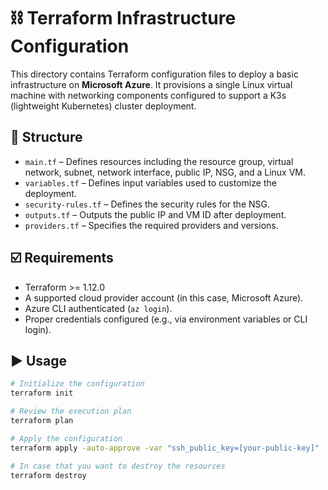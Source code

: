 # ⛓️ Terraform Infrastructure Configuration

This directory contains Terraform configuration files to deploy a basic infrastructure on **Microsoft Azure**. It provisions a single Linux virtual machine with networking components configured to support a K3s (lightweight Kubernetes) cluster deployment.

## 🧱 Structure

- `main.tf` – Defines resources including the resource group, virtual network, subnet, network interface, public IP, NSG, and a Linux VM.
- `variables.tf` – Defines input variables used to customize the deployment.
- `security-rules.tf` – Defines the security rules for the NSG.
- `outputs.tf` – Outputs the public IP and VM ID after deployment.
- `providers.tf` – Specifies the required providers and versions.

## ☑️ Requirements

- Terraform >= 1.12.0
- A supported cloud provider account (in this case, Microsoft Azure).
- Azure CLI authenticated (`az login`).
- Proper credentials configured (e.g., via environment variables or CLI login).

## ▶️ Usage

```bash
# Initialize the configuration
terraform init

# Review the execution plan
terraform plan

# Apply the configuration
terraform apply -auto-approve -var "ssh_public_key=[your-public-key]"

# In case that you want to destroy the resources
terraform destroy
